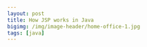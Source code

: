 ```yaml
---
layout: post
title: How JSP works in Java
bigimg: /img/image-header/home-office-1.jpg
tags: [java]
---
```



